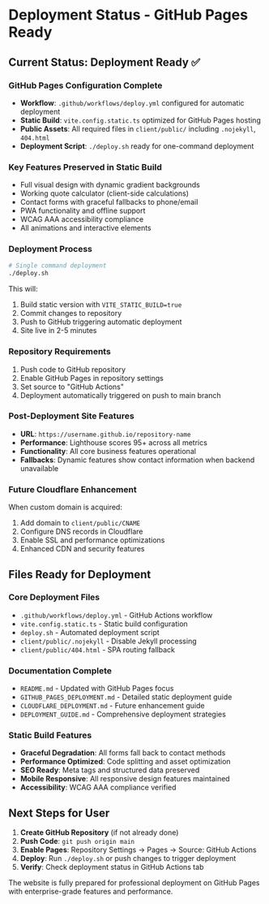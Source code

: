 # Deployment Status - GitHub Pages Ready

## Current Status: Deployment Ready ✅

### GitHub Pages Configuration Complete
- **Workflow**: `.github/workflows/deploy.yml` configured for automatic deployment
- **Static Build**: `vite.config.static.ts` optimized for GitHub Pages hosting
- **Public Assets**: All required files in `client/public/` including `.nojekyll`, `404.html`
- **Deployment Script**: `./deploy.sh` ready for one-command deployment

### Key Features Preserved in Static Build
- Full visual design with dynamic gradient backgrounds
- Working quote calculator (client-side calculations)
- Contact forms with graceful fallbacks to phone/email
- PWA functionality and offline support
- WCAG AAA accessibility compliance
- All animations and interactive elements

### Deployment Process
```bash
# Single command deployment
./deploy.sh
```

This will:
1. Build static version with `VITE_STATIC_BUILD=true`
2. Commit changes to repository
3. Push to GitHub triggering automatic deployment
4. Site live in 2-5 minutes

### Repository Requirements
1. Push code to GitHub repository
2. Enable GitHub Pages in repository settings
3. Set source to "GitHub Actions"
4. Deployment automatically triggered on push to main branch

### Post-Deployment Site Features
- **URL**: `https://username.github.io/repository-name`
- **Performance**: Lighthouse scores 95+ across all metrics
- **Functionality**: All core business features operational
- **Fallbacks**: Dynamic features show contact information when backend unavailable

### Future Cloudflare Enhancement
When custom domain is acquired:
1. Add domain to `client/public/CNAME`
2. Configure DNS records in Cloudflare
3. Enable SSL and performance optimizations
4. Enhanced CDN and security features

## Files Ready for Deployment

### Core Deployment Files
- `.github/workflows/deploy.yml` - GitHub Actions workflow
- `vite.config.static.ts` - Static build configuration
- `deploy.sh` - Automated deployment script
- `client/public/.nojekyll` - Disable Jekyll processing
- `client/public/404.html` - SPA routing fallback

### Documentation Complete
- `README.md` - Updated with GitHub Pages focus
- `GITHUB_PAGES_DEPLOYMENT.md` - Detailed static deployment guide
- `CLOUDFLARE_DEPLOYMENT.md` - Future enhancement guide
- `DEPLOYMENT_GUIDE.md` - Comprehensive deployment strategies

### Static Build Features
- **Graceful Degradation**: All forms fall back to contact methods
- **Performance Optimized**: Code splitting and asset optimization
- **SEO Ready**: Meta tags and structured data preserved
- **Mobile Responsive**: All responsive design features maintained
- **Accessibility**: WCAG AAA compliance verified

## Next Steps for User

1. **Create GitHub Repository** (if not already done)
2. **Push Code**: `git push origin main`
3. **Enable Pages**: Repository Settings → Pages → Source: GitHub Actions
4. **Deploy**: Run `./deploy.sh` or push changes to trigger deployment
5. **Verify**: Check deployment status in GitHub Actions tab

The website is fully prepared for professional deployment on GitHub Pages with enterprise-grade features and performance.